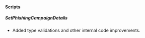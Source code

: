 
#### Scripts
##### SetPhishingCampaignDetails
- Added type validations and other internal code improvements.
